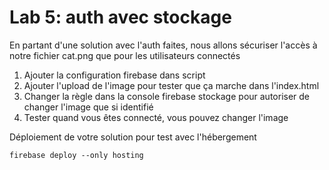 # Lab 5: auth avec stockage

En partant d'une solution avec l'auth faites, nous allons sécuriser l'accès à notre fichier cat.png que pour les utilisateurs connectés

1. Ajouter la configuration firebase dans script
2. Ajouter l'upload de l'image pour tester que ça marche dans l'index.html
3. Changer la règle dans la console firebase stockage pour autoriser de changer l'image que si identifié
4. Tester quand vous êtes connecté, vous pouvez changer l'image

Déploiement de votre solution pour test avec l'hébergement
```
firebase deploy --only hosting
```

